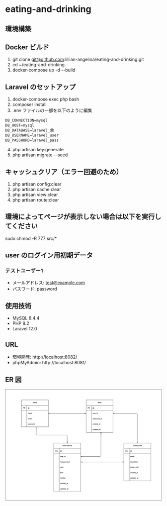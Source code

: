 # eating-and-drinking

## 環境構築

## Docker ビルド

1. git clone git@github.com:lillian-angelina/eating-and-drinking.git
2. cd ~/eating-and-drinking
3. docker-compose up -d --build

## Laravel のセットアップ

1. docker-compose exec php bash
2. composer install
3. .env ファイルの一部を以下のように編集

```
DB_CONNECTION=mysql
DB_HOST=mysql
DB_DATABASE=laravel_db
DB_USERNAME=laravel_user
DB_PASSWORD=laravel_pass
```

4. php artisan key:generate
5. php artisan migrate --seed

## キャッシュクリア（エラー回避のため）

1. php artisan config:clear
2. php artisan cache:clear
3. php artisan view:clear
4. php artisan route:clear

## 環境によってページが表示しない場合は以下を実行してください

sudo chmod -R 777 src/*

## user のログイン用初期データ
### テストユーザー1
- メールアドレス: test@example.com
- パスワード: password

## 使用技術

- MySQL 8.4.4
- PHP 8.2
- Laravel 12.0

## URL

- 環境開発: http://localhost:8082/
- phpMyAdmin: http://localhost:8081/

## ER 図

![image](er.png)
